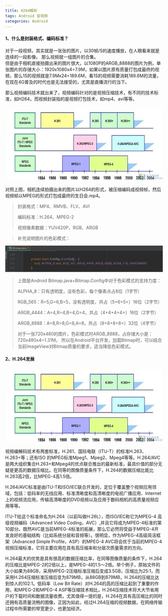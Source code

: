 ```yaml
---
title: H264解析
tags: Android 音视频
categories: Android
---
```



#### 1、什么是封装格式、编码标准？

对于一段视频，其实就是一张张的图片，以30帧/S的速度播放，在人眼看来就是连续的一段影像。
那么视频就一组图片的合集。  
但是由于相机直接拍摄出来的图片很大，以1080P的ARGB_8888的图片为例，单张图片的存储大小：1920x1080x4=7.9M，如果以图片原有质量打包成最终的视频，那么1S的视频就是7.9Mx24=189.6M，看1S的视频需要消耗189.6M的流量，在现在4G普及的时代也是无法接受的，尤其是直播流行的当下。

那么视频编码技术就出来了，视频编码针对的是视频压缩技术，有不同的技术标准，如H264。而视频封装指的是视频打包技术，如mp4、avi等等。

<img src="https://raw.githubusercontent.com/FrankdeBoers/blog/master/static/img/%E8%A7%86%E9%A2%91%E7%BC%96%E7%A0%81%E5%8F%91%E5%B1%95%E5%8F%B2.png" alt="视频编码流程">

对照上图，相机连续拍摄出来的图片以H264的形式，被压缩编码成视频帧，然后视频帧以MPEG的形式打包成最终的生日会.mp4。
> 封装格式：MP4、RMVB、FLV、AVI
> 
> 编码标准：H.264、MPEG-2
> 
> 视频像素数据：YUV420P、RGB、ARGB


> 补充说明图片的色彩模式：
<img src="https://github.com/FrankdeBoers/blog/blob/master/static/img/bitmap%E8%89%B2%E5%BD%A9%E6%A8%A1%E5%BC%8F.png" alt="bitmap色彩模式">

> 上图是Android Bitmap.java+Bitmap.Config中对于色彩模式的支持力度：
> 
> ALPHA_8：只有透明度，没有色彩，每个像素点占8位（1字节）
> 
> RGB_565：R=5,G=6,B=5，没有透明度，共占（5+6+5=）16位（2字节）
> 
> ARGB_4444：A=4,R=4,B=4,G=4，共占（4+4+4+4=）16位（2字节）
> 
> ARGB_8888：A=8,R=8,G=8,A=8，共占（8+8+8+8=）32位（4字节）
> 
> 对于一张720x480的图片，色彩模式时ARGB_8888，占存储大小是：720x480x4=1.31M。
> 所以在Android平台开发，加载Bitmap时，可以结合当前ImageView对Bitmap质量的要求，适当降低色彩模式。



#### 2、H.264发展

<img src="https://github.com/FrankdeBoers/blog/blob/master/static/img/%E8%A7%86%E9%A2%91%E7%BC%96%E7%A0%81%E5%8F%91%E5%B1%95%E5%8F%B2.png" alt="视频编码发展史">

视频编解码技术有两套标准，H.261、国际电联（ITU-T）的标准H.263、H.263+等；还有ISO 的MPEG标准Mpeg1、Mpeg2、Mpeg4等等。H.264/AVC是两大组织集合H.263+和Mpeg4的优点联合推出的最新标准，最具价值的部分无疑是更高的数据压缩比。在同等的图像质量条件下，H.264的数据压缩比能比H.263高2倍，比MPEG-4高1.5倍。

H.264/AVC标准是由ITU-T和ISO/IEC联合开发的，定位于覆盖整个视频应用领域，包括：低码率的无线应用、标准清晰度和高清晰度的电视广播应用、Internet上的视频流应用，传输高清晰度的DVD视频以及应用于数码相机的高质量视频应用等等。

ITU-T给这个标准命名为H.264（以前叫做H.26L），而ISO/IEC称它为MPEG-4 高级视频编码（Advanced Video Coding，AVC）,并且它将成为MPEG-4标准的第10部分。既然AVC是当前MPEG-4标准的拓展，那么它必然将受益于MPEG-4开发良好的基础结构（比如系统分层和音频等）。很明显，作为MPEG-4高级简洁框架（Advanced Simple Profile，ASP）的MPEG-4 AVC将会优于当前的MPEG-4视频压缩标准，它将主要应用在具有高压缩率和分层次质量需求的方向。

H.264最大的优势是具有很高的数据压缩比率，在同等图像质量的条件下，H.264的压缩比是MPEG-2的2倍以上，是MPEG-4的1.5～2倍。举个例子，原始文件的大小如果为88GB，采用MPEG-2压缩标准压缩后变成3.5GB，压缩比为25∶1，而采用H.264压缩标准压缩后变为879MB，从88GB到879MB，H.264的压缩比达到惊人的102∶1。低码率（Low Bit Rate）对H.264的高的压缩比起到了重要的作用，和MPEG-2和MPEG-4 ASP等压缩技术相比，H.264压缩技术将大大节省用户的下载时间和数据流量收费。尤其值得一提的是，H.264在具有高压缩比的同时还拥有高质量流畅的图像，正因为如此，经过H.264压缩的视频数据，在网络传输过程中所需要的带宽更少，也更加经济。

